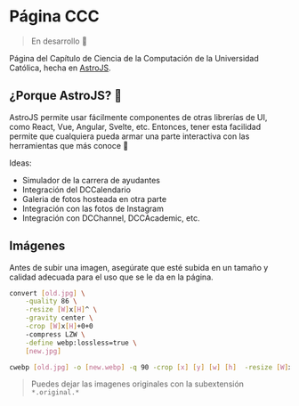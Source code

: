 # Página CCC

> En desarrollo 🚧

Página del Capítulo de Ciencia de la Computación de la Universidad Católica,
hecha en [AstroJS](https://astro.build/).

## ¿Porque AstroJS? 🤔

AstroJS permite usar fácilmente componentes de otras librerías de UI,
como React, Vue, Angular, Svelte, etc. Entonces, tener esta facilidad
permite que cualquiera pueda armar una parte interactiva con las
herramientas que más conoce 🚀

Ideas:
- Simulador de la carrera de ayudantes
- Integración del DCCalendario 
- Galeria de fotos hosteada en otra parte
- Integración con las fotos de Instagram
- Integración con DCChannel, DCCAcademic, etc.

## Imágenes

Antes de subir una imagen, asegúrate que esté subida en un tamaño y
calidad adecuada para el uso que se le da en la página.

```bash
convert [old.jpg] \
    -quality 86 \
    -resize [W]x[H]^ \
    -gravity center \
    -crop [W]x[H]+0+0
    -compress LZW \
    -define webp:lossless=true \
    [new.jpg]
```

```bash
cwebp [old.jpg] -o [new.webp] -q 90 -crop [x] [y] [w] [h]  -resize [W]x[H]
```

> Puedes dejar las imagenes originales con la subextensión `*.original.*`
